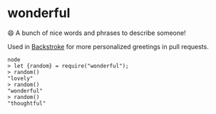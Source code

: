 # wonderful
:smile: A bunch of nice words and phrases to describe someone!



Used in [Backstroke](https://backstroke.us) for more personalized greetings in pull requests.

```
node
> let {random} = require("wonderful");
> random()
"lovely"
> random()
"wonderful"
> random()
"thoughtful"
```
